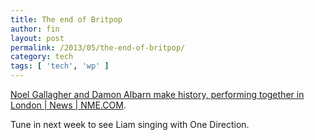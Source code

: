 ```yaml
---
title: The end of Britpop
author: fin
layout: post
permalink: /2013/05/the-end-of-britpop/
category: tech
tags: [ 'tech', 'wp' ]
---
```

[Noel Gallagher and Damon Albarn make history, performing together in London | News | NME.COM][1].

Tune in next week to see Liam singing with One Direction.

 [1]: http://www.nme.com/news/noel-gallagher/69364
